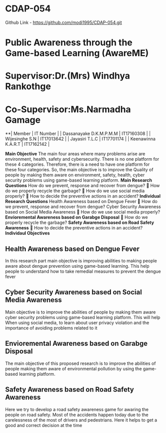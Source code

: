 # CDAP-054

Github Link - https://github.com/modi1995/CDAP-054.git

# Public Awareness through the Game-based Learning (AwareME)</h2>

# Supervisor:Dr.(Mrs) Windhya Rankothge
# Co-Supervisor:Ms.Narmadha Gamage
**| Member                   | IT Number  |
| Dassanayake D.K.M.P.M.M    | IT17160308 |
| Wijesinghe S.N             | IT17013642 |
| Jayasiri T.L.C             | IT17701174 |
| Keenawinna K.A.R.T         | IT17162142 |

**Main Objective**
The main four areas where many problems arise are environment, health, safety and cybersecurity.
There is no one platform for these 4 categories. Therefore, there is a need to have one platform for these four categories.
So, the main objective is to improve the Quality of people by making them aware on environment, safety, health, cyber security problems using game-based learning platform.
**Main Research Questions**
How do we prevent, response and recover from dengue? 
 How do we properly recycle the garbage?
 How do we use social media properly?
 How to decide the preventive actions in an accident?
**Individual Research Questions**
Health Awareness based on Dengue Fever
 How do we prevent, response and recover from dengue?
Cyber Security Awareness based on Social Media Awareness
 How do we use social media properly?
**Envioremental Awareness based on Garabge Disposal**
 How do we properly recycle the garbage?
**Safety Awareness based on Road Safety Awareness**
 How to decide the preventive actions in an accident?
**Individaul Objectives**
## Health Awareness based on Dengue Fever
In this research part main objective is improving abilities to making people aware about dengue prevention using game-based learning.
This help people to understand how to take remedial measures to prevent the dengue fever
## Cyber Security Awareness based on Social Media Awareness
Main objective is to improve the abilities of people by making them aware cyber security problems using game-based learning platform.
This will help When using social media, to learn about user privacy violation and the importance of avoiding problems related to it
## Envioremental Awareness based on Garabge Disposal
The main objective of this proposed research is to improve the abilities of people making them aware of environmental pollution by using the game-based learning platform.
## Safety Awareness based on Road Safety Awareness
Here we try to develop a road safety awareness game for awaring the people on road safety.
Most of the accidents happen today due to the carelessness of the most of drivers and pedestrians.
Here it helps to get a good and correct decision at the time
